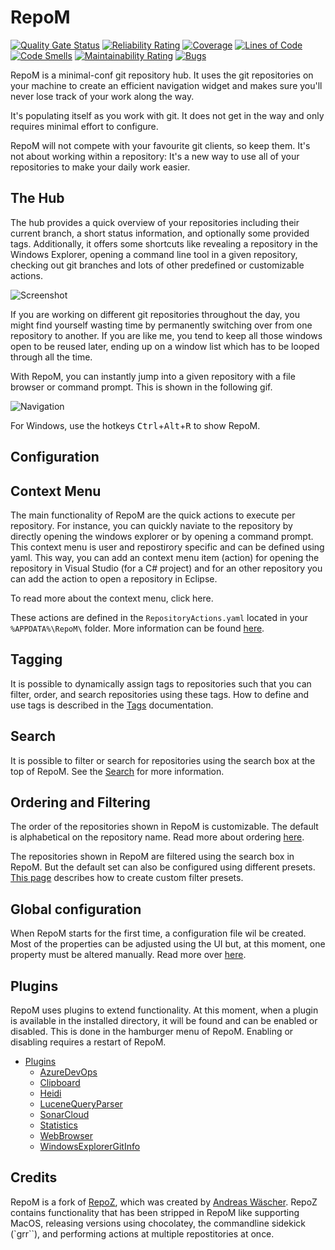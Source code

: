 # RepoM

[![Quality Gate Status](https://sonarcloud.io/api/project_badges/measure?project=RepoM&metric=alert_status)](https://sonarcloud.io/summary/new_code?id=RepoM)
[![Reliability Rating](https://sonarcloud.io/api/project_badges/measure?project=RepoM&metric=reliability_rating)](https://sonarcloud.io/summary/new_code?id=RepoM)
[![Coverage](https://sonarcloud.io/api/project_badges/measure?project=RepoM&metric=coverage)](https://sonarcloud.io/summary/new_code?id=RepoM)
[![Lines of Code](https://sonarcloud.io/api/project_badges/measure?project=RepoM&metric=ncloc)](https://sonarcloud.io/summary/new_code?id=RepoM)
[![Code Smells](https://sonarcloud.io/api/project_badges/measure?project=RepoM&metric=code_smells)](https://sonarcloud.io/summary/new_code?id=RepoM)
[![Maintainability Rating](https://sonarcloud.io/api/project_badges/measure?project=RepoM&metric=sqale_rating)](https://sonarcloud.io/summary/new_code?id=RepoM)
[![Bugs](https://sonarcloud.io/api/project_badges/measure?project=RepoM&metric=bugs)](https://sonarcloud.io/summary/new_code?id=RepoM)

RepoM is a minimal-conf git repository hub. It uses the git repositories on your machine to create an efficient navigation widget and makes sure you'll never lose track of your work along the way.

It's populating itself as you work with git. It does not get in the way and only requires minimal effort to configure.

RepoM will not compete with your favourite git clients, so keep them. It's not about working within a repository: It's a new way to use all of your repositories to make your daily work easier.

## The Hub

The hub provides a quick overview of your repositories including their current branch, a short status information, and optionally some provided tags. Additionally, it offers some shortcuts like revealing a repository in the Windows Explorer, opening a command line tool in a given repository, checking out git branches and lots of other predefined or customizable actions.

![Screenshot](https://raw.githubusercontent.com/awaescher/RepoZ/master/_doc/RepoZ-ReadMe-UI-Both.png)

If you are working on different git repositories throughout the day, you might find yourself wasting time by permanently switching over from one repository to another. If you are like me, you tend to keep all those windows open to be reused later, ending up on a window list which has to be looped through all the time.

With RepoM, you can instantly jump into a given repository with a file browser or command prompt. This is shown in the following gif.

![Navigation](https://raw.githubusercontent.com/awaescher/RepoZ/master/_doc/QuickNavigation.gif)

For Windows, use the hotkeys <kbd>Ctrl</kbd>+<kbd>Alt</kbd>+<kbd>R</kbd> to show RepoM.

<!--
To open a file browser, simply press <kbd>Return</kbd> on the keyboard once you selected a repository. To open a command prompt instead, hold <kbd>Ctrl</kbd> on Windows while pressing <kbd>Return</kbd>. These modifier keys will also work with mouse navigation.
-->

## Configuration

## Context Menu

The main functionality of RepoM are the quick actions to execute per repository. For instance, you can quickly naviate to the repository by directly opening the windows explorer or by opening a command prompt. This context menu is user and repostirory specific and can be defined using yaml. This way, you can add an context menu item (action) for opening the repository in Visual Studio (for a C# project) and for an other repository you can add the action to open a repository in Eclipse.

To read more about the context menu, click here.

These actions are defined in the `RepositoryActions.yaml` located in your `%APPDATA%\RepoM\` folder. More information can be found [here](docs/RepositoryActions.md).

## Tagging

It is possible to dynamically assign tags to repositories such that you can filter, order, and search repositories using these tags.
How to define and use tags is described in the [Tags](docs_new/Tags.md) documentation.

## Search

It is possible to filter or search for repositories using the search box at the top of RepoM.
See the [Search](docs_new/search.md) for more information.

## Ordering and Filtering

The order of the repositories shown in RepoM is customizable. The default is alphabetical on the repository name. Read more about ordering [here](docs/Ordering.md).

The repositories shown in RepoM are filtered using the search box in RepoM. But the default set can also be configured using different presets. [This page](docs/Filtering.md) describes how to create custom filter presets.

## Global configuration

When RepoM starts for the first time, a configuration file wil be created. Most of the properties can be adjusted using the UI but, at this moment, one property must be altered manually. Read more over [here](docs/Settings.md).

## Plugins

RepoM uses plugins to extend functionality. At this moment, when a plugin is available in the installed directory, it will be found and can be enabled or disabled. This is done in the hamburger menu of RepoM. Enabling or disabling requires a restart of RepoM.

- [Plugins](docs/Plugins.md)
  - [AzureDevOps](docs/RepoM.Plugin.AzureDevOps.md)
  - [Clipboard](docs/RepoM.Plugin.Clipboard.md)
  - [Heidi](docs/RepoM.Plugin.Heidi.md)
  - [LuceneQueryParser](docs/RepoM.Plugin.LuceneQueryParser.md)
  - [SonarCloud](docs/RepoM.Plugin.SonarCloud.md)
  - [Statistics](docs/RepoM.Plugin.Statistics.md)
  - [WebBrowser](docs/RepoM.Plugin.WebBrowser.md)
  - [WindowsExplorerGitInfo](docs/RepoM.Plugin.WindowsExplorerGitInfo.md)
  
## Credits

RepoM is a fork of [RepoZ](https://github.com/awaescher/RepoZ), which was created by [Andreas Wäscher](https://github.com/awaescher).
RepoZ contains functionality that has been stripped in RepoM like supporting MacOS, releasing versions using chocolatey, the commandline sidekick (`grr``), and performing actions at multiple repostitories at once.
